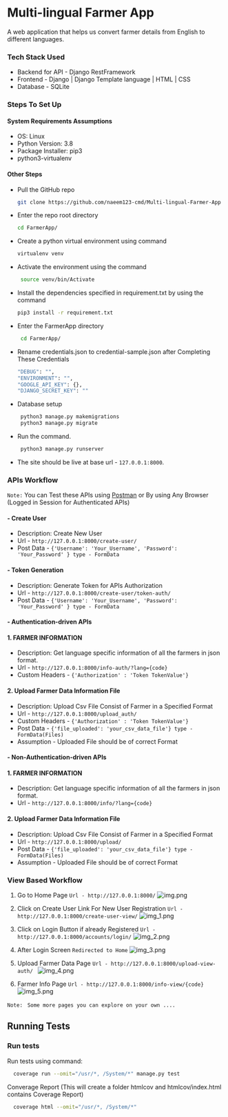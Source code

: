 # Multi-lingual Farmer App

A web application that helps us convert farmer details from English to
different languages.

### Tech Stack Used

- Backend for API - Django RestFramework
- Frontend - Django | Django Template language | HTML | CSS
- Database - SQLite
### Steps To Set Up

#### System Requirements Assumptions
 - OS: Linux 
 - Python Version: 3.8
 - Package Installer: pip3
 - python3-virtualenv
#### Other Steps
 - Pull the GitHub repo 
    ```bash 
    git clone https://github.com/naeem123-cmd/Multi-lingual-Farmer-App
   ```
 - Enter the repo root directory
    ```bash 
    cd FarmerApp/
   ```
 - Create a python virtual environment using command
    ```bash 
    virtualenv venv
   ```
 - Activate the environment using the command
   ```bash 
    source venv/bin/Activate
   ```
 - Install the dependencies specified in requirement.txt by using the command 
    ```bash 
    pip3 install -r requirement.txt
   ```
 - Enter the FarmerApp directory
   ```bash 
    cd FarmerApp/
   ```
 - Rename credentials.json to credential-sample.json after Completing These Credentials
    ```bash
   "DEBUG": "",
   "ENVIRONMENT": "",
   "GOOGLE_API_KEY": {},
   "DJANGO_SECRET_KEY": ""
   ```
 - Database setup
   ```bash
    python3 manage.py makemigrations
    python3 manage.py migrate
   ```

 - Run the command.
   ```bash
    python3 manage.py runserver
   ```
 - The site should be live at base url - ```127.0.0.1:8000```.


### APIs Workflow

```Note:``` You can Test these APIs using [Postman](https://www.postman.com/downloads/) or By using Any Browser (Logged in Session for Authenticated APIs) 

#### - Create User 
- Description: Create New User 
- Url - ```http://127.0.0.1:8000/create-user/```
- Post Data - ```{'Username': 'Your_Username', 'Password': 'Your_Password' } type - FormData```

#### - Token Generation
- Description: Generate Token for APIs Authorization
- Url - ```http://127.0.0.1:8000/create-user/token-auth/```
- Post Data - ```{'Username': 'Your_Username', 'Password': 'Your_Password' } type - FormData```

#### - Authentication-driven APIs

#### 1. FARMER INFORMATION

- Description: Get language specific information of all the farmers in json format. 
- Url - ```http://127.0.0.1:8000/info-auth/?lang={code}``` 
- Custom Headers - ```{'Authorization' : 'Token TokenValue'}```

#### 2. Upload Farmer Data Information File

- Description: Upload Csv File Consist of Farmer in a Specified Format
- Url - ```http://127.0.0.1:8000/upload_auth/```
- Custom Headers - ```{'Authorization' : 'Token TokenValue'}```
- Post Data - ```{'file_uploaded': 'your_csv_data_file'} type - FormData(Files)```
- Assumption - Uploaded File should be of correct Format


#### - Non-Authentication-driven APIs

#### 1. FARMER INFORMATION

- Description: Get language specific information of all the farmers in json format. 
- Url - ```http://127.0.0.1:8000/info/?lang={code}```

#### 2. Upload Farmer Data Information File

- Description: Upload Csv File Consist of Farmer in a Specified Format
- Url - ```http://127.0.0.1:8000/upload/```
- Post Data - ```{'file_uploaded': 'your_csv_data_file'} type - FormData(Files)```
- Assumption - Uploaded File should be of correct Format

### View Based Workflow

1. Go to Home Page ```Url - http://127.0.0.1:8000/```
![img.png](ReadmeImages/img.png)

2. Click on Create User Link For New User Registration ```Url - http://127.0.0.1:8000/create-user-view/```
![img_1.png](ReadmeImages/img_1.png)

3. Click on Login Button if already Registered ```Url - http://127.0.0.1:8000/accounts/login/```
![img_2.png](ReadmeImages/img_2.png)

4. After Login Screen  ```Redirected to Home```
![img_3.png](ReadmeImages/img_3.png)

5. Upload Farmer Data Page ```Url - http://127.0.0.1:8000/upload-view-auth/ ``` 
![img_4.png](ReadmeImages/img_4.png)

6. Farmer Info Page ```Url - http://127.0.0.1:8000/info-view/{code}```
![img_5.png](ReadmeImages/img_5.png)

```Note:``` ``` Some more pages you can explore on your own ....```

## Running Tests

### Run tests

Run tests using command:
```bash
  coverage run --omit="/usr/*, /System/*" manage.py test
```

Converage Report (This will create a folder htmlcov and htmlcov/index.html contains Coverage Report)
```bash
  coverage html --omit="/usr/*, /System/*"
```

